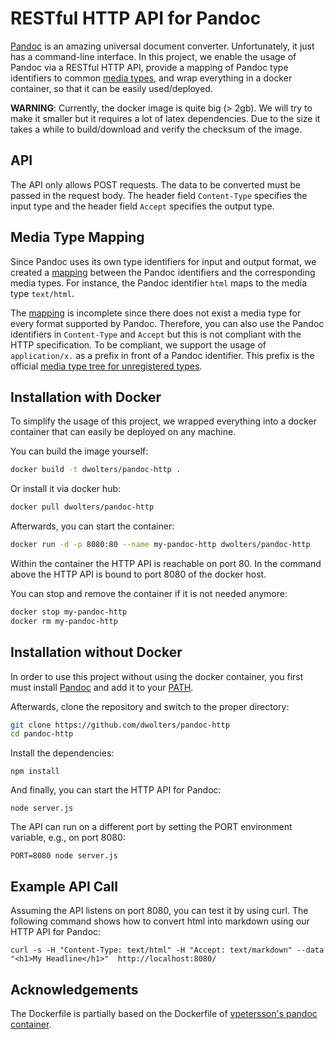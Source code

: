 RESTful HTTP API for Pandoc
===========================
[Pandoc](http://pandoc.org/) is an amazing universal document converter. Unfortunately, it
just has a command-line interface. In this project, we enable the usage of Pandoc via a RESTful HTTP API, 
provide a mapping of Pandoc type identifiers to common [media types](https://en.wikipedia.org/wiki/Media_type), 
and wrap everything in a docker container, so that it can be easily used/deployed.  

**WARNING**: Currently, the docker image is quite big (> 2gb). We will try to make it smaller but it requires a lot of latex dependencies. Due to the size it takes a while to build/download and verify the checksum of the image.


## API
The API only allows POST requests. The data to be converted must be 
passed in the request body. The header field `Content-Type` specifies
the input type and the header field `Accept` specifies the output type.
 
## Media Type Mapping
Since Pandoc uses its own type identifiers for input and output format, we
created a [mapping](media-types.json) between the Pandoc identifiers and
the corresponding media types. For instance, the Pandoc identifier `html` 
maps to the media type `text/html`.
 
The [mapping](media-types.json) is incomplete since there does not exist
a media type for every format supported by Pandoc. Therefore, you can
also use the Pandoc identifiers in `Content-Type` and `Accept` but this
is not compliant with the HTTP specification. To be compliant, we support 
the usage of `application/x.` as a prefix in front of a Pandoc identifier. 
This prefix is the official [media type tree for unregistered types](https://en.wikipedia.org/wiki/Media_type#Unregistered_x._tree).

## Installation with Docker
To simplify the usage of this project, we wrapped everything into a docker
container that can easily be deployed on any machine. 

You can build the image yourself:
```sh
docker build -t dwolters/pandoc-http .
```

Or install it via docker hub:
```sh
docker pull dwolters/pandoc-http
```

Afterwards, you can start the container:
```sh
docker run -d -p 8080:80 --name my-pandoc-http dwolters/pandoc-http
```

Within the container the HTTP API is reachable on port 80. In the command 
above the HTTP API is bound to port 8080 of the docker host.  

You can stop and remove the container if it is not needed anymore:
```sh
docker stop my-pandoc-http
docker rm my-pandoc-http
```

## Installation without Docker
In order to use this project without using the docker container, you first
must install [Pandoc](http://pandoc.org/installing.html) and add it to your [PATH](https://en.wikipedia.org/wiki/PATH_(variable)).

Afterwards, clone the repository and switch to the proper directory:
```sh
git clone https://github.com/dwolters/pandoc-http
cd pandoc-http
```

Install the dependencies:
```
npm install
```

And finally, you can start the HTTP API for Pandoc:
```
node server.js
```

The API can run on a different port by setting the PORT environment variable, e.g., on port 8080:
```
PORT=8080 node server.js
```

## Example API Call

Assuming the API listens on port 8080, you can test it by using curl. 
The following command shows how to convert html into markdown using our 
HTTP API for Pandoc:

```
curl -s -H "Content-Type: text/html" -H "Accept: text/markdown" --data "<h1>My Headline</h1>"  http://localhost:8080/
```

## Acknowledgements
The Dockerfile is partially based on the Dockerfile of [vpetersson's pandoc container](https://github.com/vpetersson/docker-pandoc).
